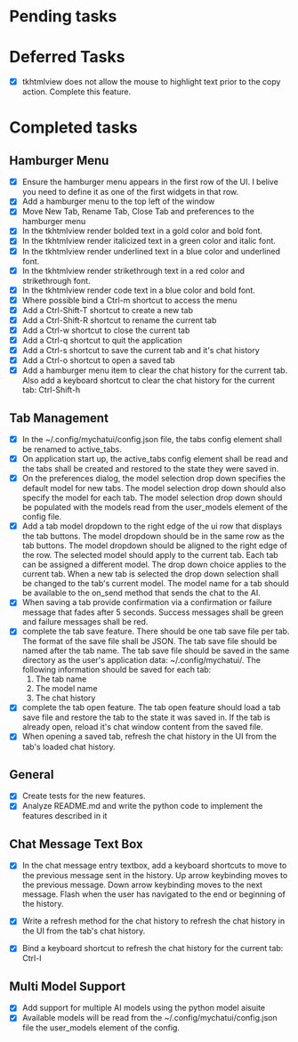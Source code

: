 # Pending tasks

# Deferred Tasks

- [x] tkhtmlview does not allow the mouse to highlight text prior to the copy action. Complete this feature.


# Completed tasks

## Hamburger Menu
- [x] Ensure the hamburger menu appears in the first row of the UI. I belive you need to define it as one of the first widgets in that row.
- [x] Add a hamburger menu to the top left of the window
- [x] Move New Tab, Rename Tab, Close Tab and preferences to the hamburger menu
- [x] In the tkhtmlview render bolded text in a gold color and bold font.
- [x] In the tkhtmlview render italicized text in a green color and italic font.
- [x] In the tkhtmlview render underlined text in a blue color and underlined font.
- [x] In the tkhtmlview render strikethrough text in a red color and strikethrough font.
- [x] In the tkhtmlview render code text in a blue color and bold font.
- [x] Where possible bind a Ctrl-m shortcut to access the menu
- [x] Add a Ctrl-Shift-T shortcut to create a new tab
- [x] Add a Ctrl-Shift-R shortcut to rename the current tab
- [x] Add a Ctrl-w shortcut to close the current tab
- [x] Add a Ctrl-q shortcut to quit the application
- [x] Add a Ctrl-s shortcut to save the current tab and it's chat history
- [x] Add a Ctrl-o shortcut to open a saved tab
- [x] Add a hamburger menu item to clear the chat history for the current tab. Also add a keyboard shortcut to clear the chat history for the current tab: Ctrl-Shift-h

## Tab Management

- [x] In the ~/.config/mychatui/config.json file, the tabs config element shall be renamed to active_tabs.
- [x] On application start up, the active_tabs config element shall be read and the tabs shall be created and restored to the state they were saved in.
- [x] On the preferences dialog, the model selection drop down specifies the default model for new tabs. The model selection drop down should also specify the model for each tab. The model selection drop down should be populated with the models read from the user_models element of the config file.
- [x] Add a tab model dropdown to the right edge of the ui row that displays the tab buttons. The model dropdown should be in the same row as the tab buttons. The model dropdown should be aligned to the right edge of the row. The selected model should apply to the current tab. Each tab can be assigned a different model. The drop down choice applies to the current tab. When a new tab is selected the drop down selection shall be changed to the tab's current model. The model name for a tab should be available to the on_send method that sends the chat to the AI.
- [x] When saving a tab provide confirmation via a confirmation or failure message that fades after 5 seconds. Success messages shall be green and failure messages shall be red.
- [x] complete the tab save feature. There should be one tab save file per tab. The format of the save file shall be JSON. The tab save file should be named after the tab name. The tab save file should be saved in the same directory as the user's application data: ~/.config/mychatui/. The following information should be saved for each tab:
  1. The tab name
  2. The model name
  3. The chat history
- [x] complete the tab open feature. The tab open feature should load a tab save file and restore the tab to the state it was saved in. If the tab is already open, reload it's chat window content from the saved file.
- [x] When opening a saved tab, refresh the chat history in the UI from the tab's loaded chat history.

## General

- [x] Create tests for the new features.
- [x] Analyze README.md and write the python code to implement the features described in it

## Chat Message Text Box

- [x] In the chat message entry textbox, add a keyboard shortcuts to move to the previous message sent in the history. Up arrow  keybinding moves to the previous message. Down arrow keybinding moves to the next message. Flash when the user has navigated to the end or beginning of the history.
- [x] Write a refresh method for the chat history to refresh the chat history in the UI from the tab's chat history.
- [x] Bind a keyboard shortcut to refresh the chat history for the current tab: Ctrl-l


## Multi Model Support
- [x] Add support for multiple AI models using the python model aisuite
- [x] Available models will be read from the ~/.config/mychatui/config.json file the user_models element of the config.
